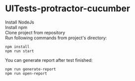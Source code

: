 # UITests-protractor-cucumber

Install NodeJs<br>
Install npm<br>
Clone project from repository<br>
Run following commands from project's directory:
```
npm install
npm run start
```
You can generate report after test finished:
```
npm run generate-report
npm run open-report
```
